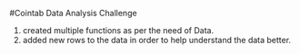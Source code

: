 #Cointab Data Analysis Challenge
1. created multiple functions as per the need of Data.
2. added new rows to the data in order to help understand the data better.

